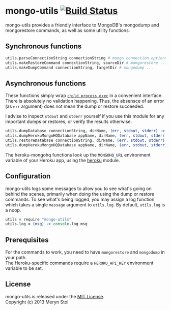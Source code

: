 # mongo-utils [![Build Status](https://travis-ci.org/meryn/mongo-utils.png?branch=master)](https://travis-ci.org/meryn/mongo-utils)

mongo-utils provides a friendly interface to MongoDB's mongodump and mongorestore commands, as well as some utility functions.

## Synchronous functions
 
```coffee
utils.parseConnectionString connectionString # mongo connection options object
utils.makeRestoreCommand connectionString, sourceDir # mongorestore ...
utils.makeDumpCommand connectionString, targetDir # mongodump ...
```

## Asynchronous functions

These functions simply wrap [`child_process.exec`](http://nodejs.org/api/child_process.html#child_process_child_process_exec_command_options_callback) in a convenient interface. There is absolutely no validation happening. Thus, the absensce of an error (as `err` argument) does not mean the dump or restore succeeded.

I advise to inspect `stdout` and `stderr` yourself if you use this module for any important dumps or restores, or verify the results otherwise.

```coffee
utils.dumpDatabase connectionString, dirName, (err, stdout, stderr) ->
utils.dumpHerokuMongoHQDatabase appName, dirName, (err, stdout, stderr) ->
utils.restoreDatabase connectionString, dirName, (err, stdout, stderr) ->
utils.dumpHerokuMongoHQDatabase appName, dirName, (err, stdout, stderr) ->
```

The heroku-mongohq functions look up the `MONGOHQ_URL` environment variable of your Heroku app, using the [heroku](https://github.com/toots/node-heroku) module.

## Configuration

mongo-utils logs some messages to allow you to see what's going on behind the scenes, primarily when doing the using the dump or restore commands. To see what's being logged, you may assign a log function which takes a single `message` argument to `utils.log`. By default, `utils.log` is a noop.

```coffee
utils = require "mongo-utils"
utils.log = (msg) -> console.log msg
```

## Prerequisites

For the commands to work, you need to have `mongorestore` and `mongodump` in your path.  
The Heroku-specific commands require a `HEROKU_API_KEY` environment variable to be set.

## License

mongo-utils is released under the [MIT License](http://opensource.org/licenses/MIT).  
Copyright (c) 2013 Meryn Stol
